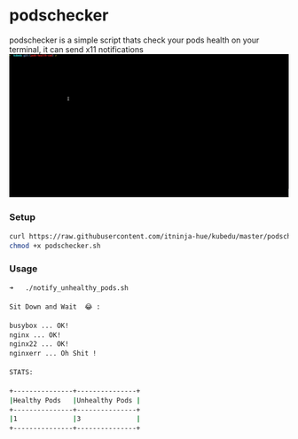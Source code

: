 # podschecker
podschecker is a simple script thats check your pods health on your terminal, it can send x11 notifications
![](PodHealth.gif)

### Setup

```bash
curl https://raw.githubusercontent.com/itninja-hue/kubedu/master/podschecker.sh --output podschecker.sh
chmod +x podschecker.sh
```
### Usage

```bash 
➜   ./notify_unhealthy_pods.sh

Sit Down and Wait  😂 :

busybox ... OK!
nginx ... OK!
nginx22 ... OK!
nginxerr ... Oh Shit !

STATS:

+---------------+---------------+
|Healthy Pods   |Unhealthy Pods |
+---------------+---------------+
|1              |3              |
+---------------+---------------+

```